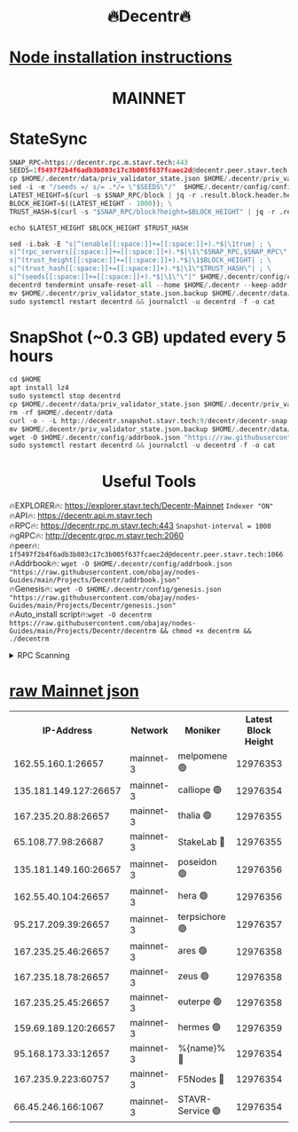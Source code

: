 <h1 align="center"> 🔥Decentr🔥</h1>

[Node installation instructions](https://github.com/obajay/nodes-Guides/tree/main/Projects/Decentr)
=
<h1 align="center"> MAINNET</h1>

# StateSync
```python
SNAP_RPC=https://decentr.rpc.m.stavr.tech:443
SEEDS=1f5497f2b4f6adb3b803c17c3b005f637fcaec2d@decentr.peer.stavr.tech:1066
cp $HOME/.decentr/data/priv_validator_state.json $HOME/.decentr/priv_validator_state.json.backup
sed -i -e "/seeds =/ s/= .*/= \"$SEEDS\"/"  $HOME/.decentr/config/config.toml
LATEST_HEIGHT=$(curl -s $SNAP_RPC/block | jq -r .result.block.header.height); \
BLOCK_HEIGHT=$((LATEST_HEIGHT - 1000)); \
TRUST_HASH=$(curl -s "$SNAP_RPC/block?height=$BLOCK_HEIGHT" | jq -r .result.block_id.hash)

echo $LATEST_HEIGHT $BLOCK_HEIGHT $TRUST_HASH

sed -i.bak -E "s|^(enable[[:space:]]+=[[:space:]]+).*$|\1true| ; \
s|^(rpc_servers[[:space:]]+=[[:space:]]+).*$|\1\"$SNAP_RPC,$SNAP_RPC\"| ; \
s|^(trust_height[[:space:]]+=[[:space:]]+).*$|\1$BLOCK_HEIGHT| ; \
s|^(trust_hash[[:space:]]+=[[:space:]]+).*$|\1\"$TRUST_HASH\"| ; \
s|^(seeds[[:space:]]+=[[:space:]]+).*$|\1\"\"|" $HOME/.decentr/config/config.toml
decentrd tendermint unsafe-reset-all --home $HOME/.decentr --keep-addr-book
mv $HOME/.decentr/priv_validator_state.json.backup $HOME/.decentr/data/priv_validator_state.json
sudo systemctl restart decentrd && journalctl -u decentrd -f -o cat
```
# SnapShot (~0.3 GB) updated every 5 hours
```python
cd $HOME
apt install lz4
sudo systemctl stop decentrd
cp $HOME/.decentr/data/priv_validator_state.json $HOME/.decentr/priv_validator_state.json.backup
rm -rf $HOME/.decentr/data
curl -o - -L http://decentr.snapshot.stavr.tech:9/decentr/decentr-snap.tar.lz4 | lz4 -c -d - | tar -x -C $HOME/.decentr --strip-components 2
mv $HOME/.decentr/priv_validator_state.json.backup $HOME/.decentr/data/priv_validator_state.json
wget -O $HOME/.decentr/config/addrbook.json "https://raw.githubusercontent.com/obajay/nodes-Guides/main/Projects/Decentr/addrbook.json"
sudo systemctl restart decentrd && journalctl -u decentrd -f -o cat
```

 <h1 align="center"> Useful Tools</h1>

🔥EXPLORER🔥:     https://explorer.stavr.tech/Decentr-Mainnet        `Indexer "ON"` \
🔥API🔥:          https://decentr.api.m.stavr.tech \
🔥RPC🔥:          https://decentr.rpc.m.stavr.tech:443              `Snapshot-interval = 1000` \
🔥gRPC🔥:         http://decentr.grpc.m.stavr.tech:2060 \
🔥peer🔥:         `1f5497f2b4f6adb3b803c17c3b005f637fcaec2d@decentr.peer.stavr.tech:1066` \
🔥Addrbook🔥:  `wget -O $HOME/.decentr/config/addrbook.json "https://raw.githubusercontent.com/obajay/nodes-Guides/main/Projects/Decentr/addrbook.json"` \
🔥Genesis🔥:  `wget -O $HOME/.decentr/config/genesis.json "https://raw.githubusercontent.com/obajay/nodes-Guides/main/Projects/Decentr/genesis.json"` \
🔥Auto_install script🔥:`wget -O decentrm https://raw.githubusercontent.com/obajay/nodes-Guides/main/Projects/Decentr/decentrm && chmod +x decentrm && ./decentrm`

<details>
<summary>RPC Scanning</summary>

<h2 align="center"> We scan nodes in real time every 4 hours. And we provide the final result of RPC endpoints.
We cannot influence the operation of these nodes in any way. </h2>


```python
If Voting Power is higher than 0 --> then the Node is a validator of the network and may be subject to attack and be a potential threat to the chain.
```
```python
We marked such validators with a red symbol
```

</details>

[raw Mainnet json](https://rpc-check.decentrm.stavr.tech/decentrm/rpc-decentrm-result.json)
=



<table><tr><th>IP-Address</th><th>Network</th><th>Moniker</th><th>Latest Block Height</th><th>Earliest Block Height</th><th>Catching Up</th><th>Tx Index</th><th>Voting Power</th><th>Scan Time</th></tr><tr><td>162.55.160.1:26657</td><td>mainnet-3</td><td>melpomene 🟢</td><td>12976353</td><td>1688950</td><td>False</td><td>on</td><td>0</td><td>2024-02-20T14:23:22.872907815UTC</td></tr><tr><td>135.181.149.127:26657</td><td>mainnet-3</td><td>calliope 🟢</td><td>12976354</td><td>1688950</td><td>False</td><td>on</td><td>0</td><td>2024-02-20T14:23:25.373331539UTC</td></tr><tr><td>167.235.20.88:26657</td><td>mainnet-3</td><td>thalia 🟢</td><td>12976355</td><td>1688950</td><td>False</td><td>on</td><td>0</td><td>2024-02-20T14:23:31.212193323UTC</td></tr><tr><td>65.108.77.98:26687</td><td>mainnet-3</td><td>StakeLab 🔴</td><td>12976355</td><td>1688950</td><td>False</td><td>on</td><td>5445536</td><td>2024-02-20T14:23:31.647922395UTC</td></tr><tr><td>135.181.149.160:26657</td><td>mainnet-3</td><td>poseidon 🟢</td><td>12976356</td><td>1688950</td><td>False</td><td>on</td><td>0</td><td>2024-02-20T14:23:36.375806373UTC</td></tr><tr><td>162.55.40.104:26657</td><td>mainnet-3</td><td>hera 🟢</td><td>12976356</td><td>1688950</td><td>False</td><td>on</td><td>0</td><td>2024-02-20T14:23:38.734733446UTC</td></tr><tr><td>95.217.209.39:26657</td><td>mainnet-3</td><td>terpsichore 🟢</td><td>12976357</td><td>1688950</td><td>False</td><td>on</td><td>0</td><td>2024-02-20T14:23:43.223070671UTC</td></tr><tr><td>167.235.25.46:26657</td><td>mainnet-3</td><td>ares 🟢</td><td>12976358</td><td>1688950</td><td>False</td><td>on</td><td>0</td><td>2024-02-20T14:23:47.642517448UTC</td></tr><tr><td>167.235.18.78:26657</td><td>mainnet-3</td><td>zeus 🟢</td><td>12976358</td><td>1688950</td><td>False</td><td>on</td><td>0</td><td>2024-02-20T14:23:49.961467538UTC</td></tr><tr><td>167.235.25.45:26657</td><td>mainnet-3</td><td>euterpe 🟢</td><td>12976358</td><td>1688950</td><td>False</td><td>on</td><td>0</td><td>2024-02-20T14:23:52.272513365UTC</td></tr><tr><td>159.69.189.120:26657</td><td>mainnet-3</td><td>hermes 🟢</td><td>12976359</td><td>1688950</td><td>False</td><td>on</td><td>0</td><td>2024-02-20T14:23:54.607083783UTC</td></tr><tr><td>95.168.173.33:12657</td><td>mainnet-3</td><td>%{name}% 🔴</td><td>12976354</td><td>8964001</td><td>False</td><td>on</td><td>4264164</td><td>2024-02-20T14:23:26.609734903UTC</td></tr><tr><td>167.235.9.223:60757</td><td>mainnet-3</td><td>F5Nodes 🔴</td><td>12976354</td><td>12380001</td><td>False</td><td>off</td><td>562</td><td>2024-02-20T14:23:26.857221525UTC</td></tr><tr><td>66.45.246.166:1067</td><td>mainnet-3</td><td>STAVR-Service 🟢</td><td>12976354</td><td>12973001</td><td>False</td><td>on</td><td>0</td><td>2024-02-20T14:23:26.059083280UTC</td></tr></table>
